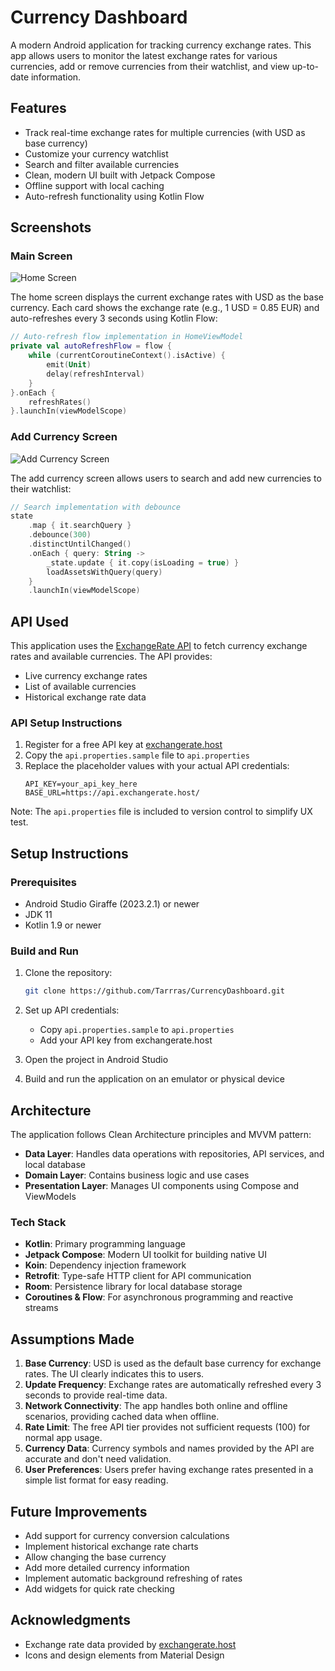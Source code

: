 # Currency Dashboard

A modern Android application for tracking currency exchange rates. This app allows users to monitor
the latest exchange rates for various currencies, add or remove currencies from their watchlist, and
view up-to-date information.

## Features

- Track real-time exchange rates for multiple currencies (with USD as base currency)
- Customize your currency watchlist
- Search and filter available currencies
- Clean, modern UI built with Jetpack Compose
- Offline support with local caching
- Auto-refresh functionality using Kotlin Flow

## Screenshots

### Main Screen
![Home Screen](screenshots/home_screen.png)

The home screen displays the current exchange rates with USD as the base currency. Each card shows
the exchange rate (e.g., 1 USD = 0.85 EUR) and auto-refreshes every 3 seconds using Kotlin Flow:

```kotlin
// Auto-refresh flow implementation in HomeViewModel
private val autoRefreshFlow = flow {
    while (currentCoroutineContext().isActive) {
        emit(Unit)
        delay(refreshInterval)
    }
}.onEach {
    refreshRates()
}.launchIn(viewModelScope)
```

### Add Currency Screen

![Add Currency Screen](screenshots/add_currency_screen.png)

The add currency screen allows users to search and add new currencies to their watchlist:

```kotlin
// Search implementation with debounce
state
    .map { it.searchQuery }
    .debounce(300)
    .distinctUntilChanged()
    .onEach { query: String ->
        _state.update { it.copy(isLoading = true) }
        loadAssetsWithQuery(query)
    }
    .launchIn(viewModelScope)
```

## API Used

This application uses the [ExchangeRate API](https://exchangerate.host) to fetch currency exchange
rates and available currencies. The API provides:

- Live currency exchange rates
- List of available currencies
- Historical exchange rate data

### API Setup Instructions

1. Register for a free API key at [exchangerate.host](https://exchangerate.host)
2. Copy the `api.properties.sample` file to `api.properties`
3. Replace the placeholder values with your actual API credentials:
   ```
   API_KEY=your_api_key_here
   BASE_URL=https://api.exchangerate.host/
   ```

Note: The `api.properties` file is included to version control to simplify UX test.

## Setup Instructions

### Prerequisites
- Android Studio Giraffe (2023.2.1) or newer
- JDK 11
- Kotlin 1.9 or newer

### Build and Run
1. Clone the repository:
   ```bash
   git clone https://github.com/Tarrras/CurrencyDashboard.git
   ```

2. Set up API credentials:
   - Copy `api.properties.sample` to `api.properties`
   - Add your API key from exchangerate.host

3. Open the project in Android Studio

4. Build and run the application on an emulator or physical device

## Architecture

The application follows Clean Architecture principles and MVVM pattern:

- **Data Layer**: Handles data operations with repositories, API services, and local database
- **Domain Layer**: Contains business logic and use cases
- **Presentation Layer**: Manages UI components using Compose and ViewModels

### Tech Stack

- **Kotlin**: Primary programming language
- **Jetpack Compose**: Modern UI toolkit for building native UI
- **Koin**: Dependency injection framework
- **Retrofit**: Type-safe HTTP client for API communication
- **Room**: Persistence library for local database storage
- **Coroutines & Flow**: For asynchronous programming and reactive streams

## Assumptions Made

1. **Base Currency**: USD is used as the default base currency for exchange rates. The UI clearly
   indicates this to users.
2. **Update Frequency**: Exchange rates are automatically refreshed every 3 seconds to provide
   real-time data.
3. **Network Connectivity**: The app handles both online and offline scenarios, providing cached
   data when offline.
4. **Rate Limit**: The free API tier provides not sufficient requests (100) for normal app usage.
5. **Currency Data**: Currency symbols and names provided by the API are accurate and don't need
   validation.
6. **User Preferences**: Users prefer having exchange rates presented in a simple list format for
   easy reading.

## Future Improvements

- Add support for currency conversion calculations
- Implement historical exchange rate charts
- Allow changing the base currency
- Add more detailed currency information
- Implement automatic background refreshing of rates
- Add widgets for quick rate checking

## Acknowledgments

- Exchange rate data provided by [exchangerate.host](https://exchangerate.host)
- Icons and design elements from Material Design 
